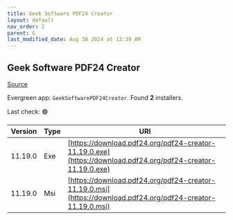 ```yaml
---
title: Geek Software PDF24 Creator
layout: default
nav_order: 2
parent: G
last_modified_date: Aug 30 2024 at 12:39 AM
---
```


## Geek Software PDF24 Creator

[Source](https://tools.pdf24.org/en/creator/)

Evergreen app: `GeekSoftwarePDF24Creator`. Found **2** installers.

Last check: 🟢

| Version | Type | URI                                                                                                          |
| ------- | ---- | ------------------------------------------------------------------------------------------------------------ |
| 11.19.0 | Exe  | [https://download.pdf24.org/pdf24-creator-11.19.0.exe](https://download.pdf24.org/pdf24-creator-11.19.0.exe) |
| 11.19.0 | Msi  | [https://download.pdf24.org/pdf24-creator-11.19.0.msi](https://download.pdf24.org/pdf24-creator-11.19.0.msi) |
